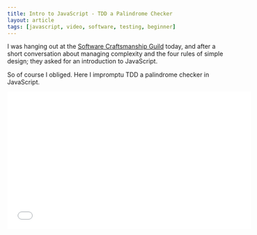 ```yaml
---
title: Intro to JavaScript - TDD a Palindrome Checker
layout: article
tags: [javascript, video, software, testing, beginner]
---
```


I was hanging out at the [Software Craftsmanship Guild](http://swcguild.com/)
today, and after a short conversation about managing complexity and the four
rules of simple design; they asked for an introduction to JavaScript.

So of course I obliged. Here I impromptu TDD a palindrome checker in
JavaScript.

<iframe width="560" height="315" src="//www.youtube.com/embed/OWL-ev-j89s"
frameborder="0" allowfullscreen></iframe>
